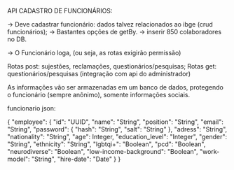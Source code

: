 API CADASTRO DE FUNCIONÁRIOS:

-> Deve cadastrar funcionário: dados talvez relacionados ao ibge (crud funcionários);
-> Bastantes opções de getBy.
-> inserir 850 colaboradores no DB.

-> O Funcionário loga, (ou seja, as rotas exigirão permissão)


Rotas post: sujestões, reclamações, questionários/pesquisas;
Rotas get: questionários/pesquisas (integração com api do administrador)

As informações vão ser armazenadas em um banco de dados, protegendo o funcionário (sempre anônimo), somente informações sociais.





funcionario json: 

{
  "employee": {
    "id": "UUID",
    "name": "String",
    "position": "String",
    "email": "String",
    "password": {
      "hash": "String",
      "salt": "String"
    },
    "adress": "String",
    "nationality": "String",
    "age": Integer,
    "education_level": "Integer",
    "gender": "String",
    "ethnicity": "String",
    "lgbtqi+": "Boolean",
    "pcd": "Boolean",
    "neurodiverse": "Boolean",
    "low-income-background": "Boolean",
    "work-model": "String",
    "hire-date": "Date"
  }
}